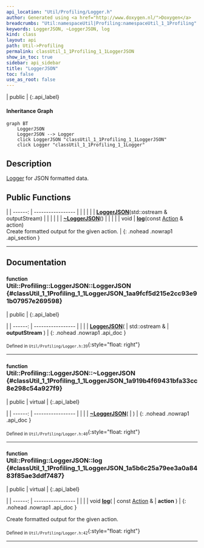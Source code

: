 ```yaml
---
api_location: "Util/Profiling/Logger.h"
author: Generated using <a href="http://www.doxygen.nl/">Doxygen</a>
breadcrumbs: "Util:namespaceUtil|Profiling:namespaceUtil_1_1Profiling"
keywords: LoggerJSON, ~LoggerJSON, log
kind: class
layout: api
path: Util->Profiling
permalink: classUtil_1_1Profiling_1_1LoggerJSON
show_in_toc: true
sidebar: api_sidebar
title: "LoggerJSON"
toc: false
use_as_root: false
---
```


| public |
{:.api_label}

#### Inheritance Graph

```mermaid
graph BT
	LoggerJSON
	LoggerJSON --> Logger
	click LoggerJSON "classUtil_1_1Profiling_1_1LoggerJSON"
	click Logger "classUtil_1_1Profiling_1_1Logger"
```

## Description

[Logger](classUtil_1_1Profiling_1_1Logger) for JSON formatted data.



## Public Functions

|
| ------: | ----------------- |
|  | |
|  | **[LoggerJSON](#classUtil_1_1Profiling_1_1LoggerJSON_1aa9fcf5d215e2cc93e91b07957e269598)**(std::ostream & outputStream) |
|  | |
|  | **[~LoggerJSON](#classUtil_1_1Profiling_1_1LoggerJSON_1a919b4f69431bfa33cc8e298c54a927f9)**() |
|  | |
| void | **[log](#classUtil_1_1Profiling_1_1LoggerJSON_1a5b6c25a79ee3a0a8483f85ae3ddf7487)**(const [Action](namespaceUtil_1_1Profiling#namespaceUtil_1_1Profiling_1a2752208fc58834edce6af19c8b9c7710) & action) <br/> Create formatted output for the given action. |
{: .nohead .nowrap1 .api_section }


-------------------------------------------------------------------

## Documentation

### <small>function</small><br/> Util::Profiling::LoggerJSON::LoggerJSON {#classUtil_1_1Profiling_1_1LoggerJSON_1aa9fcf5d215e2cc93e91b07957e269598}

| public |
{:.api_label}

|
| ------: | ----------------- |
|  |
|  **[LoggerJSON](#classUtil_1_1Profiling_1_1LoggerJSON_1aa9fcf5d215e2cc93e91b07957e269598)**( | std::ostream & | **outputStream** ) |
{: .nohead .nowrap1 .api_doc }





<sub>Defined in `Util/Profiling/Logger.h:39`</sub>{:style="float: right"}

-------------------------------------------------------------------

### <small>function</small><br/> Util::Profiling::LoggerJSON::~LoggerJSON {#classUtil_1_1Profiling_1_1LoggerJSON_1a919b4f69431bfa33cc8e298c54a927f9}

| public | virtual |
{:.api_label}

|
| ------: | ----------------- |
|  |
|  **[~LoggerJSON](#classUtil_1_1Profiling_1_1LoggerJSON_1a919b4f69431bfa33cc8e298c54a927f9)**( |  ) |
{: .nohead .nowrap1 .api_doc }





<sub>Defined in `Util/Profiling/Logger.h:40`</sub>{:style="float: right"}

-------------------------------------------------------------------

### <small>function</small><br/> Util::Profiling::LoggerJSON::log {#classUtil_1_1Profiling_1_1LoggerJSON_1a5b6c25a79ee3a0a8483f85ae3ddf7487}

| public | virtual |
{:.api_label}

|
| ------: | ----------------- |
|  |
| void **[log](#classUtil_1_1Profiling_1_1LoggerJSON_1a5b6c25a79ee3a0a8483f85ae3ddf7487)**( | const [Action](namespaceUtil_1_1Profiling#namespaceUtil_1_1Profiling_1a2752208fc58834edce6af19c8b9c7710) & | **action** ) |
{: .nohead .nowrap1 .api_doc }

Create formatted output for the given action.





<sub>Defined in `Util/Profiling/Logger.h:42`</sub>{:style="float: right"}

-------------------------------------------------------------------


